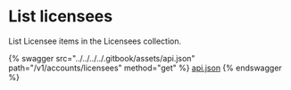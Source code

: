 # List licensees

List Licensee items in the Licensees collection.

{% swagger src="../../../../.gitbook/assets/api.json" path="/v1/accounts/licensees" method="get" %}
[api.json](../../../../.gitbook/assets/api.json)
{% endswagger %}
